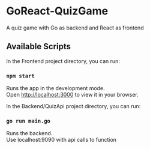 # GoReact-QuizGame
A quiz game with Go as backend and React as frontend

## Available Scripts

In the Frontend project directory, you can run:

### `npm start`

Runs the app in the development mode.\
Open [http://localhost:3000](http://localhost:3000) to view it in your browser.


In the Backend/QuizApi project directory, you can run:

### `go run main.go`

Runs the backend.\
Use localhost:9090 with api calls to function
